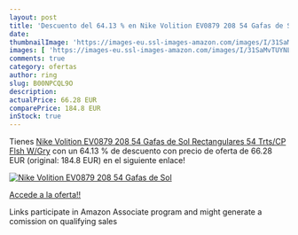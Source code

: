 ```yaml
---
layout: post
title: 'Descuento del 64.13 % en Nike Volition EV0879 208 54 Gafas de Sol'
date: 
thumbnailImage: 'https://images-eu.ssl-images-amazon.com/images/I/31SaMvTUYNL._SL200_.jpg'
images: [ 'https://images-eu.ssl-images-amazon.com/images/I/31SaMvTUYNL._SL200_.jpg' ]
comments: true
category: ofertas
author: ring
slug: B00NPCQL9O
description:
actualPrice: 66.28 EUR
comparePrice: 184.8 EUR
inStock: true
---
```


Tienes [Nike Volition EV0879 208 54 Gafas de Sol  Rectangulares  54  Trts/CP Flsh W/Gry](https://www.amazon.es/dp/B00NPCQL9O/?tag=tolees-21) con un 64.13 % de descuento con precio de oferta de 66.28 EUR (original: 184.8 EUR) en el siguiente enlace!

[![Nike Volition EV0879 208 54 Gafas de Sol](https://images-eu.ssl-images-amazon.com/images/I/31SaMvTUYNL._SL200_.jpg)](https://www.amazon.es/dp/B00NPCQL9O/?tag=tolees-21)

[Accede a la oferta!!](https://www.amazon.es/dp/B00NPCQL9O/?tag=tolees-21)

Links participate in Amazon Associate program and might generate a comission on qualifying sales


